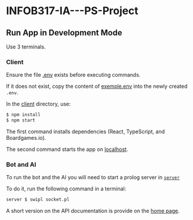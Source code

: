 # INFOB317-IA---PS-Project

## Run App in Development Mode

Use 3 terminals.

### Client

Ensure the file [.env](./client/.env) exists before executing commands.

If it does not exist, copy the content of [exemple.env](./client/exemple.env) into the newly created `.env`.

In the [client](./client/) directory, use:

```bash
$ npm install
$ npm start
```

The first command installs dependencies (React, TypeScript, and Boardgames.io).

The second command starts the app on [localhost](http://localhost:3000/).

### Bot and AI 

To run the bot and the AI you will need to start a prolog server in [`server`](./server/socket.pl) 

To do it, run the following command in a terminal:

```bash
server $ swipl socket.pl
```

A short version on the API documentation is provide on the [home page](http://localhost:8080/home).